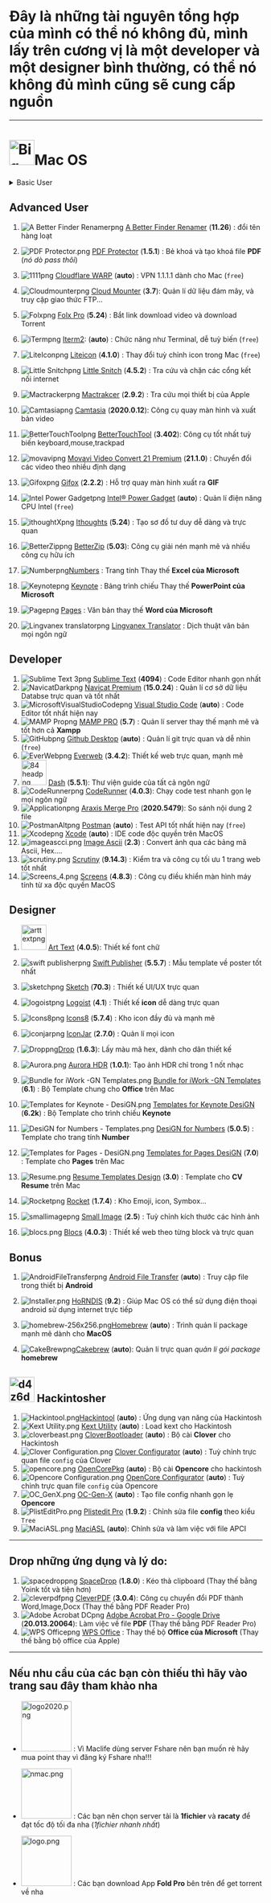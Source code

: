 # Đây là những tài nguyên tổng hợp của mình có thể nó không đủ, mình lấy trên cương vị là một developer và một designer bình thường, có thể nó không đủ mình cũng sẽ cung cấp nguồn

---

# <img src="https://raw.githubusercontent.com/Zenfection/Image/master/2020/11/25-19-33-36-Big_Sur.png" title="" alt="Big_Sur.png" width="50">Mac OS

<div>
<script>(function () {
    console.log("Đã chèn css");
    var link = document.querySelector("link[rel*='css']") || document.createElement('link');
    link.rel = 'stylesheet';
    link.href = 'https://zenfection.github.io/Source/style.css';
    document.getElementsByTagName('head')[0].appendChild(link);
})();
</script>
<script>(function () {
    var script = document.querySelector("script[rel*='js']") || document.createElement('script');
    script.src = 'https://code.jquery.com/jquery-3.5.1.js';
    document.getElementsByTagName('head')[0].appendChild(script);
})();
</script>
<script>(function () {
    var script = document.querySelector("script[rel*='js']") || document.createElement('script');
    script.src = 'https://zenfection.github.io/Source/main.js';
    document.getElementsByTagName('head')[0].appendChild(script);
})();
</script>
</div>

<div>
    <details>
        <summary id="menu">Basic User</summary>
        <ol>
            <li>
                <img src="https://raw.githubusercontent.com/Zenfection/Image/master/2020/11/27-08-50-13-AirBuddy.png" alt="error_image">
                <a href="https://drive.google.com/drive/folders/1zz3Qm8d8KnrQS7c1I1Rs82O_h7n2RBiV?usp=sharing"> AirBuddy</a>
                <strong> (2.1)</strong>: Hỗ trợ animation và hỗ trợ quản lí các thiết bị Airpods 1, 2, Pro....
            </li>    
            <li>
                <img src="https://raw.githubusercontent.com/Zenfection/Image/master/2020/11/25-19-36-10-Alfred.png" alt="error_image">
                <a href="https://drive.google.com/drive/folders/1sUZxhGb2tCF09FKE7BoZYyiLpoMvQIic?usp=sharing"> Alfred</a>
                <strong> (1205)</strong>: Thay thế <b>Spotlight</b>, một công cụ tìm kiếm tốt hơn
            </li>   
            <li>
                <img src="https://raw.githubusercontent.com/Zenfection/Image/master/2020/11/25-19-36-42-App_Cleaner_%26_Uninstaller.png" alt="error_image">
                <a href="https://drive.google.com/drive/folders/1gkulydy-bE58WCSgAz09GmAlD9o1N-M-?usp=sharing"> App Cleaner & Uninstaller</a>
                <strong> (7.3)</strong>: Xoá phần mềm mạnh mẽ
            </li>  
            <li>
                <img src="https://raw.githubusercontent.com/Zenfection/Image/master/2020/12/20-11-50-17-Bartender.png" alt="error_image">
                <a href="https://drive.google.com/drive/folders/1qvy1Loo6_Gh2CyD1Zms9N0rMPf8QpeOa?usp=sharing">Bartender 4</a>: Quản lí <strong>menubar</strong> tốt nhất
            </li>  
            <li>
                <img src="https://raw.githubusercontent.com/Zenfection/Image/master/2020/11/25-20-57-25-Keka.png" alt="error_image">
                <a href="https://drive.google.com/drive/folders/1hbfQNxNpUUZaXTvR95gBI9aqXpaHSHxM?usp=sharing"> Keka</a>
                <strong> (1.2.6)</strong>: Giải nén các thể loại file zip, taz, taz.gz...
            </li>  
            <li>
                <img src="https://raw.githubusercontent.com/Zenfection/Image/master/2020/11/25-19-37-39-CleanMyMac_X.png" alt="error_image">
                <a href="https://drive.google.com/drive/folders/1rNoEj4TCpnG4JkD1h971uMIm_CgE2OKL?usp=sharing"> CleanMyMac</a>
                <strong> (4.7.3)</strong>: Công cụ dọn dẹp MacOS đa năng
            </li>  
            <li>
                <img src="https://raw.githubusercontent.com/Zenfection/Image/master/2020/11/25-19-38-50-Downie.png" alt="error_image">
                <a href="https://drive.google.com/drive/folders/1bEC8hbgY-RoP1sYCCiNMck0BAECPqO9d?usp=sharing"> Downie</a>
                <strong> (4.1.13)</strong>: Tải  mọi video trên trình duyệt, tương tự <strong>IDM trên Window</strong>
            </li>  
            <li>
                <img src="https://raw.githubusercontent.com/Zenfection/Image/master/2020/11/25-20-40-06-evkey.png" alt="error_image">
                <a href="https://evkeyvn.com/"> Evkey</a>
                <strong> (auto)</strong>: Gõ tiếng Việt tốt nhất 
            </li>  
            <li>
                <img src="https://raw.githubusercontent.com/Zenfection/Image/master/2020/11/25-20-46-48-Grid.png" alt="error_image">
                <a href="https://drive.google.com/drive/folders/11uQ7btUqfUTjVg_UN4pL46DbXle_LtuM?usp=sharing"> Grid</a>
                <strong> (6.1.5)</strong>: Sử dụng Instagram trên Mac
            </li>  
            <li>
                <img src="https://raw.githubusercontent.com/Zenfection/Image/master/2020/11/25-20-53-44-hyperdock.png" alt="error_image">
                <a href="https://drive.google.com/drive/folders/1fTEvJgvBWP_S1qJD171exlnNYLJoDmaz?usp=sharing"> HyperDock</a>
                <strong> (1.8.0.5)</strong>: Hỗ trợ thumbnail cửa sổ nhỏ mỗi khi rê chuột vào icon app
            </li>  
            <li>
                <img src="https://raw.githubusercontent.com/Zenfection/Image/master/2020/11/26-20-43-48-itext.png" alt="error_image">
                <a href="https://maclife.vn/huong-dan-cai-va-su-dung-itext-de-tra-tu-dien-tren-mac.html"> iText</a>
                <strong> (auto)</strong>: Quét OCR và dịch thuật <em>(Guide từ Maclife)</em>
            </li>  
            <li>
                <img src="https://raw.githubusercontent.com/Zenfection/Image/master/2020/11/26-12-53-13-kiwi.png" alt="error_image">
                <a href="https://drive.google.com/drive/folders/1TvN3kD16XOUEnbsFo77iJQ4kqM4Rw3Ol?usp=sharing"> Kiwi for Gmail</a>
                <strong> (2.0.40)</strong>: Quản lí Gmail dễ dàng nhanh chóng
            </li>  
            <li>
                <img src="https://raw.githubusercontent.com/Zenfection/Image/master/2020/11/25-21-00-12-Mate_Translate_Alt.png" alt="error_image">
                <a href="https://drive.google.com/drive/folders/1iGnqpEYbW03TH0rT4cn_mnqBLHRakWx1?usp=sharing"> Mate Translate</a>
                <strong> (7.1)</strong>: Dịch mọi ngôn ngữ tốt nhất
            </li>  
            <li>
                <img src="https://raw.githubusercontent.com/Zenfection/Image/master/2020/11/25-21-00-31-Mos.png" alt="error_image">
                <a href="https://github.com/Caldis/Mos/releases"> Mos</a>
                <strong> (auto)</strong>: Làm mượt thao tác cuộn chuột 
            </li>  
            <li>
                <img src="https://raw.githubusercontent.com/Zenfection/Image/master/2020/11/25-21-00-34-Movist.png" alt="error_image">
                <a href="https://drive.google.com/drive/folders/1bQGtPKZ99XNPqg4iVg5l_I3q9hkyiYsT?usp=sharing"> Movist Pro</a>
                <strong> (2.6.3)</strong>: Video player tốt nhất và đẹp nhất
            </li>  
            <li>
                <img src="https://raw.githubusercontent.com/Zenfection/Image/master/2020/11/25-21-00-46-Permute_Dark.png" alt="error_image">
                <a href="https://drive.google.com/drive/folders/1msmoOK76oUH6LWQKCNFCnmbOv_FmNiHt?usp=sharing"> Permute</a>
                <strong> (3.5.13)</strong>: Chuyển đổi mọi định dạng nhanh chóng, đi chung với <b>Downie</b>
            </li>  
            <li>
                <img src="https://raw.githubusercontent.com/Zenfection/Image/master/2020/11/25-21-01-07-Speedtest.png" alt="error_image">
                <a href="https://apps.apple.com/vn/app/speedtest-by-ookla/id1153157709?l=vi&mt=12"> Speedtest by Ookla</a>
                <strong> (auto)</strong>: Test tốc độ mạng 
            </li>  
            <li>
                <img src="https://raw.githubusercontent.com/Zenfection/Image/master/2020/11/26-20-24-30-Facebook_Messenger_Alt.png" alt="error_image">
                <a href="https://apps.apple.com/vn/app/messenger/id1480068668?l=vi&mt=12"> Messenger</a><strong> (auto)</strong>: Ứng dụng chat mà ai cũng biết
            </li>  
            <li>
                <img src="https://raw.githubusercontent.com/Zenfection/Image/master/2020/11/26-13-25-01-soundsource.png" alt="error_image">
                <a href="https://drive.google.com/drive/folders/1MjwERMVsFGIn4LVhvNX99JMigcgEi5gh?usp=sharing"> SoundSource</a>
                <strong> (5.2.0)</strong>: Quản lí và boost âm thanh hay hơn
            </li>  
            <li>
                <img src="https://raw.githubusercontent.com/Zenfection/Image/master/2020/12/06-13-12-45-Yoink.png" alt="error_image">
                <a href="https://drive.google.com/drive/folders/1gs8cl-vv_wzSrCJ5ezmwFjBIEz0QtR16?usp=sharing"> Yoink</a>
                <strong> (3.5.11)</strong>: Kéo thả file mạnh mẽ và tiện dụng
            </li>  
            <li>
                <img src="https://raw.githubusercontent.com/Zenfection/Image/master/2020/11/25-21-01-02-Sensei.png" alt="error_image">
                <a href="https://drive.google.com/drive/folders/140vl2PDH5kk9HIZaj6j-G4zplp56JH8u?usp=sharing"> Sensei</a>
                <strong> (1.3.4)</strong>: Tối ưu hoá và theo dõi tình trạng máy tính
            </li>  
            <li>
                <img src="https://raw.githubusercontent.com/Zenfection/Image/master/2020/11/25-21-01-15-TeamViewer_Alt.png" alt="error_image">
                <a href="https://www.teamviewer.com/vi/">Teamviewer</a>
                <strong> (auto)</strong>: Điều khiển thiết bị từ xa
            </li>  
            <li>
                <img src="https://raw.githubusercontent.com/Zenfection/Image/master/2020/11/26-13-19-22-Finder.png" alt="error_image">
                <a href="https://drive.google.com/drive/folders/1S-jGEUCtzzvHqgm8nexYMipDFNi22a9m?usp=sharing"> Total Finder</a>
                <strong> (1.13.3)</strong>: Thêm sức mạnh cho Finder quản lí tốt hơn
            </li>  
            <li>
                <img src="https://raw.githubusercontent.com/Zenfection/Image/master/2020/11/25-21-01-21-Yandex_Browser.png" alt="error_image">
                <a href="https://browser.yandex.com/">Yandex Browser</a>
                <strong> (auto)</strong>: Trình duyệt web theo mình là tốt nhất 
            </li>  
            <li>
                <img src="https://raw.githubusercontent.com/Zenfection/Image/master/2020/11/25-21-01-24-Zoom.png" alt="error_image">
                <a href="https://zoom.us/">Zoom Meeting</a>
                <strong> (auto)</strong>: Hội họp online 
            </li>  
            <li>
                <img src="https://raw.githubusercontent.com/Zenfection/Image/master/2020/12/06-13-17-10-pdf%20reader.png" alt="error_image">
                <a href="https://drive.google.com/drive/folders/1HEHLSEWWN6Z_nZFJkrdevYIODB-diSXu?usp=sharing"> PDF Reader Pro</a>
                <strong> (2.7.2)</strong>: Xem và xử lý file PDF đa năng và mạnh nhất
            </li>  
        </ol>
    </details>
</div>

## Advanced User

1. ![A Better Finder Renamerpng](https://raw.githubusercontent.com/Zenfection/Image/master/2020/11/25-19-34-05-A%20Better%20Finder%20Renamer.png) [A Better Finder Renamer](https://drive.google.com/drive/folders/1chKH_0EgaW9DcXn4CFPbkEk7XEL7AUUD?usp=sharing) (**11.26**) : đổi tên hàng loạt

2. ![PDF Protector.png](https://raw.githubusercontent.com/Zenfection/Image/master/2020/11/26-21-17-06-PDF%20Protector.png) [PDF Protector](https://drive.google.com/drive/folders/1zMXgwyZyh605s6oiEJ5WxXNr7ejUjBK1?usp=sharing) (**1.5.1**) : Bẻ khoá và tạo khoá file **PDF** (*nó dò pass thôi*)

3. ![1111png](https://raw.githubusercontent.com/Zenfection/Image/master/2020/11/25-20-19-46-1.1.1.1.png) [Cloudflare WARP](https://1.1.1.1/download) (**auto**) : VPN 1.1.1.1 dành cho Mac (`free`)

4. ![Cloudmounterpng](https://raw.githubusercontent.com/Zenfection/Image/master/2020/11/25-20-22-27-Cloudmounter.png) [Cloud Mounter](https://drive.google.com/drive/folders/1qQV0L-qtZxCt9Js-ldUeBTJSs47xKN1u?usp=sharing) (**3.7**): Quản lí dữ liệu đám mây, và truy cập giao thức FTP...

5. ![Folxpng](https://raw.githubusercontent.com/Zenfection/Image/master/2020/11/25-20-43-34-Folx.png) [Folx Pro](https://drive.google.com/drive/folders/1j1atHpqK7DB86UUKGJu1-VkDvL5BxoSw?usp=sharing) (**5.24**) : Bắt link download video và download Torrent

6. ![iTermpng](https://raw.githubusercontent.com/Zenfection/Image/master/2020/11/25-20-57-04-iTerm.png) [Iterm2](https://iterm2.com/): (**auto**) : Chức năng như Terminal, dễ tuỳ biến (`free`)

7. ![LiteIconpng](https://raw.githubusercontent.com/Zenfection/Image/master/2020/11/25-20-57-31-LiteIcon.png) [Liteicon](https://freemacsoft.net/liteicon/) (**4.1.0**) : Thay đổi tuỳ chỉnh icon trong Mac (`free`)

8. ![Little Snitchpng](https://raw.githubusercontent.com/Zenfection/Image/master/2020/11/25-20-57-51-Little%20Snitch.png) [Little Snitch](https://drive.google.com/drive/folders/1VMvBet9LPBcUxW7x24BzNZDzzvuiVBg6?usp=sharing) (**4.5.2**) : Tra cứu và chặn các cổng kết nối internet

9. ![Mactrackerpng](https://raw.githubusercontent.com/Zenfection/Image/master/2020/11/25-20-58-13-Mactracker.png) [Mactrakcer](https://drive.google.com/drive/folders/157TkWOePlDFpycebCsDo7YTjYIhu1lI6?usp=sharing) (**2.9.2**) : Tra cứu mọi thiết bị của Apple

10. ![Camtasiapng](https://raw.githubusercontent.com/Zenfection/Image/master/2020/11/25-19-37-29-Camtasia.png) [Camtasia](https://drive.google.com/drive/folders/1RVtAQI9YIXAuHyH7oKIsulKVUYav2WHq?usp=sharing) (**2020.0.12**): Công cụ quay màn hình và xuất bản video

11. ![BetterTouchToolpng](https://raw.githubusercontent.com/Zenfection/Image/master/2020/11/25-19-37-15-BetterTouchTool.png) [BetterTouchTool](https://drive.google.com/drive/folders/18czEN9Mv0Xg74qyJv7JoM_cUYj3UtiK0?usp=sharing) (**3.402**): Công cụ tốt nhất tuỳ biến keyboard,mouse,trackpad

12. ![movavipng](https://raw.githubusercontent.com/Zenfection/Image/master/2020/11/26-13-06-28-movavi.png) [Movavi Video Convert 21 Premium](https://drive.google.com/drive/folders/1hpzO0LgvmqTpwXc-E45YaRXtlP2MFo7r?usp=sharing) (**21.1.0**) : Chuyển đổi các video theo nhiều định dạng

13. ![Gifoxpng](https://raw.githubusercontent.com/Zenfection/Image/master/2020/11/25-19-39-41-Gifox.png) [Gifox](https://drive.google.com/drive/folders/1rJFbwDizOXYU5gTwPV2OwaoWB2K-WaS6?usp=sharing) (**2.2.2**) : Hỗ trợ quay màn hình xuất ra **GIF**

14. ![Intel Power Gadgetpng](https://raw.githubusercontent.com/Zenfection/Image/master/2020/11/25-20-55-55-Intel%20Power%20Gadget.png) [Intel® Power Gadget](https://software.intel.com/content/www/us/en/develop/articles/intel-power-gadget.html) (**auto**) : Quản lí điện năng CPU Intel (`free`)

15. ![ithoughtXpng](https://raw.githubusercontent.com/Zenfection/Image/master/2020/11/26-20-32-50-ithoughtX.png) [Ithoughts](https://drive.google.com/drive/folders/1HYO4cYcuBSc7YA1htE6hTz1HDw2S6LkA?usp=sharing) (**5.24**) : Tạo sơ đồ tư duy dễ dàng và trực quan

16. ![BetterZippng](https://raw.githubusercontent.com/Zenfection/Image/master/2020/11/25-19-37-22-BetterZip.png) [BetterZip](https://drive.google.com/drive/folders/1XQuYA4CfPuo8RIk-TXP1gXwCbEadA8ru?usp=sharing) (**5.03**): Công cụ giải nén mạnh mẽ và nhiều công cụ hữu ích

17. ![Numberpng](https://raw.githubusercontent.com/Zenfection/Image/master/2020/11/26-14-04-23-Number.png)[‎Numbers](https://apps.apple.com/vn/app/numbers/id409203825?l=vi&mt=12) : Trang tính Thay thế **Excel của Microsoft**

18. ![Keynotepng](https://raw.githubusercontent.com/Zenfection/Image/master/2020/11/26-14-04-29-Keynote.png) [‎Keynote](https://apps.apple.com/vn/app/keynote/id409183694?l=vi&mt=12) : Bảng trình chiếu Thay thế **PowerPoint của Microsoft**

19. ![Pagepng](https://raw.githubusercontent.com/Zenfection/Image/master/2020/11/26-14-07-17-Page.png) [‎Pages](https://apps.apple.com/vn/app/pages/id409201541?l=vi&mt=12) : Văn bản thay thế **Word của Microsoft**

20. ![Lingvanex translatorpng](https://raw.githubusercontent.com/Zenfection/Image/master/2020/11/26-20-26-17-Lingvanex%20translator.png) [‎Lingvanex Translator](https://apps.apple.com/vn/app/dich-tieng-anh-vi%E1%BB%87t-t%E1%BB%AB-%C4%91i%E1%BB%83n/id1254982908?l=vi&mt=12) : Dịch thuật văn bản mọi ngôn ngữ

## Developer

1. ![Sublime Text 3png](https://raw.githubusercontent.com/Zenfection/Image/master/2020/11/25-21-01-12-Sublime%20Text%203.png) [Sublime Text](https://drive.google.com/drive/folders/13ffhBB0tho5-slLFMdypJ2UG-qlwV1f3?usp=sharing) (**4094**) : Code Editor nhanh gọn nhất
2. ![NavicatDarkpng](https://raw.githubusercontent.com/Zenfection/Image/master/2020/11/25-21-00-40-Navicat-Dark.png) [Navicat Premium](https://drive.google.com/drive/folders/1Ufy94oPK5EOs23bQLWyyQU8Z8T-s7H0s?usp=sharing) (**15.0.24**) : Quản lí cơ sở dữ liệu Databse trực quan và tốt nhất
3. ![MicrosoftVisualStudioCodepng](https://raw.githubusercontent.com/Zenfection/Image/master/2020/11/25-21-00-27-Microsoft_Visual_Studio_Code.png) [Visual Studio Code](https://code.visualstudio.com/) (**auto**) : Code Editor tốt nhất hiện nay
4. ![MAMP Propng](https://raw.githubusercontent.com/Zenfection/Image/master/2020/11/25-20-58-35-MAMP%20Pro.png) [MAMP PRO](https://drive.google.com/drive/folders/1JUlTIzebQUQPNnzAKcIBONW13h0mMyG6?usp=sharing) (**5.7**) : Quản lí server thay thế mạnh mẽ và tốt hơn cả **Xampp**
5. ![GitHubpng](https://raw.githubusercontent.com/Zenfection/Image/master/2020/11/25-19-40-03-GitHub.png) [Github Desktop](https://desktop.github.com/) (**auto**) : Quản lí git trực quan và dễ nhìn (`free`)
6. ![EverWebpng](https://raw.githubusercontent.com/Zenfection/Image/master/2020/11/25-19-39-09-EverWeb.png) [Everweb](https://drive.google.com/drive/folders/1gxJLPllnrw4Wpkg3eXTWb1AXNryyzQc6?usp=sharing) (**3.4.2**): Thiết kế web trực quan, mạnh mẽ
7. <img src="https://raw.githubusercontent.com/Zenfection/Image/master/2020/11/25-20-25-34-84%20head.png" title="" alt="84 headpng" width="50"> [Dash](https://drive.google.com/drive/folders/1wfTM3V0LHOdU4CqaU-Qe3gmNDq4qxrLp?usp=sharing) (**5.5.1**): Thư viện guide của tất cả ngôn ngữ
8. ![CodeRunnerpng](https://raw.githubusercontent.com/Zenfection/Image/master/2020/11/25-20-27-41-CodeRunner.png) [CodeRunner](https://drive.google.com/drive/folders/12Vt635p0zhAh23K7wOS1gcLRGAdijbno?usp=sharing) (**4.0.3**): Chạy code test nhanh gọn lẹ mọi ngôn ngữ
9. ![Applicationpng](https://raw.githubusercontent.com/Zenfection/Image/master/2020/11/25-19-49-42-Application.png) [Araxis Merge Pro](https://drive.google.com/drive/folders/19X5VpDYF_8fAEXjoaz2gYdP30UMUjj54?usp=sharing) (**2020.5479**): So sánh nội dung 2 file
10. ![PostmanAltpng](https://raw.githubusercontent.com/Zenfection/Image/master/2020/11/25-21-00-57-Postman_Alt.png) [Postman](https://www.postman.com/) (**auto**) : Test API tốt nhất hiện nay (`free`)
11. ![Xcodepng](https://raw.githubusercontent.com/Zenfection/Image/master/2020/11/26-13-17-02-Xcode.png) [Xcode](https://apps.apple.com/vn/app/xcode/id497799835?l=vi&mt=12) (**auto**) : IDE code độc quyền trên MacOS
12. ![imageascci.png](https://raw.githubusercontent.com/Zenfection/Image/master/2020/11/26-20-43-38-imageascci.png) [Image Ascii](https://drive.google.com/drive/folders/1weORyfPPsbyflhNY5F7L3UP9XN6HtbhP?usp=sharing) (**2.3**) : Convert ảnh qua các bảng mã Ascii, Hex....
13. ![scrutiny.png](https://raw.githubusercontent.com/Zenfection/Image/master/2020/11/29-15-15-58-scrutiny.png) [Scrutiny](https://drive.google.com/drive/folders/1qmarOJZ27zbgrb-Dx3dE6qai6UfVng-0?usp=sharing) (**9.14.3**) : Kiểm tra và công cụ tối ưu 1 trang web tốt nhất
14. ![Screens_4.png](https://raw.githubusercontent.com/Zenfection/Image/master/2020/11/29-15-16-58-Screens_4.png) [Screens](https://drive.google.com/drive/folders/1CNa-qRVD7-KV3Tzp7OLPrM3B4EEVlnps?usp=sharing) (**4.8.3**) : Công cụ điều khiển màn hình máy tính từ xa độc quyền MacOS

## Designer

1. <img title="" src="https://raw.githubusercontent.com/Zenfection/Image/master/2020/11/25-19-52-06-art_text.png" alt="arttextpng" width="50"> [Art Text](https://drive.google.com/drive/folders/1njbD3SComBB1D8bZpK-qOd-PU52dwCjU?usp=sharing) (**4.0.5**): Thiết kế font chữ

2. ![swift publisherpng](https://raw.githubusercontent.com/Zenfection/Image/master/2020/11/26-13-20-54-swift%20publisher.png) [Swift Publisher](https://drive.google.com/drive/folders/1gaAe32hV8taRvmcxwZm36VBx16dGqVuT?usp=sharing) (**5.5.7**) : Mẫu template về poster tốt nhất

3. ![sketchpng](https://raw.githubusercontent.com/Zenfection/Image/master/2020/11/26-13-25-16-sketch.png) [Sketch](https://drive.google.com/drive/folders/1bOCl16kLWWVtNT-usb_wfNkKGO25h-hL?usp=sharing) (**70.3**) : Thiết kế UI/UX trực quan

4. ![logoistpng](https://raw.githubusercontent.com/Zenfection/Image/master/2020/11/26-12-53-19-logoist.png) [Logoist](https://drive.google.com/drive/folders/1OjCDAFbtHlYVwmmhdighkW_XDZT7PNlp?usp=sharing) (**4.1**) : Thiết kế **icon** dễ dàng trực quan

5. ![Icons8png](https://raw.githubusercontent.com/Zenfection/Image/master/2020/11/25-20-55-35-Icons_8.png) [Icons8](https://drive.google.com/drive/folders/1JdB5oP0VtnTETmb56ok5cPnPjCncRhWK?usp=sharing) (**5.7.4**) : Kho icon đầy đủ và mạnh mẽ

6. ![iconjarpng](https://raw.githubusercontent.com/Zenfection/Image/master/2020/11/25-19-40-10-iconjar.png) [IconJar](https://drive.google.com/drive/folders/1hce3GZZ8RySDmmztR5wAoE59nj0Nqo3W?usp=sharing) (**2.7.0**) : Quản lí mọi icon

7. ![Droppng](https://raw.githubusercontent.com/Zenfection/Image/master/2020/11/25-20-32-56-Drop.png)[Drop](https://drive.google.com/drive/folders/19q5nmJIADqfOO4NJEEzQmDyWgWfnM3Kj?usp=sharing) (**1.6.3**): Lấy màu mã hex, dành cho dân thiết kế

8. ![Aurora.png](https://raw.githubusercontent.com/Zenfection/Image/master/2020/11/26-20-20-51-Aurora.png) [Aurora HDR](https://drive.google.com/drive/folders/1mEZX3VLHzLwYV3Co06ubUQ1gUAwIg0k6?usp=sharing) (**1.0.1**): Tạo ảnh HDR chỉ trong 1 nốt nhạc

9. ![Bundle for iWork -GN Templates.png](https://raw.githubusercontent.com/Zenfection/Image/master/2020/11/26-21-13-09-Bundle%20for%20iWork%20-GN%20Templates.png) [Bundle for iWork -GN Templates](https://drive.google.com/drive/folders/1e2EXHfvNXRALyxvw48OETVhhEpDqwCp8?usp=sharing) (**6.1**) : Bộ Template chung cho **Office** trên Mac

10. ![Templates for Keynote - DesiGN.png](https://raw.githubusercontent.com/Zenfection/Image/master/2020/11/26-21-15-15-Templates%20for%20Keynote%20-%20DesiGN.png) [Templates for Keynote DesiGN](https://drive.google.com/drive/folders/1C0SfKvWkKP2YAsZYyUPgl62SxaisDhDj?usp=sharing) (**6.2k**) : Bộ Template cho trình chiếu **Keynote**

11. ![DesiGN for Numbers - Templates.png](https://raw.githubusercontent.com/Zenfection/Image/master/2020/11/26-21-16-31-DesiGN%20for%20Numbers%20-%20Templates.png) [DesiGN for Numbers](https://drive.google.com/drive/folders/1R_SGyynifh4KFdhhycv3DNXHpkmQLSH8?usp=sharing) (**5.0.5**) : Template cho trang tính **Number**

12. ![Templates for Pages - DesiGN.png](https://raw.githubusercontent.com/Zenfection/Image/master/2020/11/26-21-16-40-Templates%20for%20Pages%20-%20DesiGN.png)  [Templates for Pages DesiGN](https://drive.google.com/drive/folders/1nXrA4487tmD3SRUg0NU9qmJsuaP2h2gX?usp=sharing) (**7.0**) : Template cho **Pages** trên Mac

13. ![Resume.png](https://raw.githubusercontent.com/Zenfection/Image/master/2020/11/26-21-30-13-Resume.png) [Resume Templates Design](https://drive.google.com/drive/folders/1vg6c1-tMEHj_OtDYN9s--glZEZxIuRoS?usp=sharing) (**3.0**) : Template cho **CV Resume** trên Mac

14. ![Rocketpng](https://raw.githubusercontent.com/Zenfection/Image/master/2020/11/25-21-00-59-Rocket.png) [Rocket](https://drive.google.com/drive/folders/1Cg6dgFGVnlDe3TixBmWE8_hphcQ0ZVSW?usp=sharing) (**1.7.4**) : Kho Emoji, icon, Symbox...

15. ![smallimagepng](https://raw.githubusercontent.com/Zenfection/Image/master/2020/11/26-13-25-07-smallimage.png) [Small Image](https://drive.google.com/drive/folders/1A1iYMfSws-yKfEkbREZHHX61wow_L3nU?usp=sharing) (**2.5**) : Tuỳ chỉnh kích thước các hình ảnh

16. ![blocs.png](https://raw.githubusercontent.com/Zenfection/Image/master/2020/11/28-15-02-27-blocs.png) [Blocs](https://drive.google.com/drive/folders/1RFGCKMdEHEQ_a6CVGO0-UxBw8lIiXstL?usp=sharing) (**4.0.3**) : Thiết kế web theo từng block và trực quan

## Bonus

1. ![AndroidFileTransferpng](https://raw.githubusercontent.com/Zenfection/Image/master/2020/11/25-19-36-20-Android_File_Transfer.png) [Android File Transfer](https://www.android.com/filetransfer/) (**auto**) : Truy cập file trong thiết bị **Android**

2. ![Installer.png](https://raw.githubusercontent.com/Zenfection/Image/master/2020/11/26-14-17-26-Installer.png) [HoRNDIS](https://drive.google.com/drive/folders/1FUnIrrc_F7sJei3JorKor9JcrVyZrqGh?usp=sharing) (**9.2**) : Giúp Mac OS có thể sử dụng điện thoại android sử dụng internet trực tiếp

3. ![homebrew-256x256.png](https://raw.githubusercontent.com/Zenfection/Image/master/2020/11/26-14-15-03-homebrew-256x256.png)[Homebrew](https://brew.sh/index_vi) (**auto**) : Trình quản lí package mạnh mẽ dành cho **MacOS**

4. ![CakeBrewpng](https://raw.githubusercontent.com/Zenfection/Image/master/2020/11/25-20-16-39-CakeBrew.png)[Cakebrew](https://www.cakebrew.com/) (**auto**): Quản lí trực quan *quản lí gói package* **homebrew**

## <img src="https://raw.githubusercontent.com/Zenfection/Image/master/2020/11/26-14-13-38-d4z6d1o-532216ee-68ca-452e-be34-81c0b377c6c6.png" title="" alt="d4z6d1o-532216ee-68ca-452e-be34-81c0b377c6c6.png" width="50"> Hackintosher

1. ![Hackintool.png](https://raw.githubusercontent.com/Zenfection/Image/master/2020/11/26-20-53-22-Hackintool.png)[Hackintool](https://github.com/headkaze/Hackintool/releases) (**auto**) : Ứng dụng vạn năng của Hackintosh
2. ![Kext Utility.png](https://raw.githubusercontent.com/Zenfection/Image/master/2020/11/26-20-53-31-Kext%20Utility.png) [Kext Utility](https://taimienphi.vn/download-kext-utility-for-mac-34434) (**auto**) : Load kext cho Hackintosh   
3. ![cloverbeast.png](https://raw.githubusercontent.com/Zenfection/Image/master/2020/11/26-21-04-27-cloverbeast.png) [CloverBootloader](https://github.com/CloverHackyColor/CloverBootloader/releases) (**auto**) : Bộ cài **Clover** cho Hackintosh
4. ![Clover Configuration.png](https://raw.githubusercontent.com/Zenfection/Image/master/2020/11/26-20-54-44-Clover%20Configuration.png) [Clover Configurator](https://mackie100projects.altervista.org/download-clover-configurator/) (**auto**) : Tuỳ chỉnh trực quan file `config` của Clover
5. ![opencore.png](https://raw.githubusercontent.com/Zenfection/Image/master/2020/11/26-21-02-52-opencore.png) [OpenCorePkg](https://github.com/acidanthera/OpenCorePkg/releases) (**auto**) : Bộ cài **Opencore** cho hackintosh
6. ![Opencore Configuration.png](https://raw.githubusercontent.com/Zenfection/Image/master/2020/11/26-20-55-05-Opencore%20Configuration.png) [OpenCore Configurator](https://mackie100projects.altervista.org/opencore-configurator/) (**auto**) : Tuỳ chỉnh trực quan file `config` của Opencore
7. ![OC_GenX.png](https://raw.githubusercontent.com/Zenfection/Image/master/2020/11/26-20-55-11-OC_GenX.png) [OC-Gen-X](https://github.com/Pavo-IM/OC-Gen-X/releases) (**auto**) : Tạo file config nhanh gọn lẹ **Opencore**
8. ![PlistEditPro.png](https://raw.githubusercontent.com/Zenfection/Image/master/2020/11/26-21-17-18-PlistEditPro.png) [Plistedit Pro](https://drive.google.com/drive/folders/17xapJjMzhvwhW8nQwGilVbbjA4xsR69F?usp=sharing) (**1.9.2**) : Chỉnh sửa file **config** theo kiểu `Tree`
9. ![MaciASL.png](https://raw.githubusercontent.com/Zenfection/Image/master/2020/11/26-21-17-22-MaciASL.png) [MaciASL](https://github.com/acidanthera/MaciASL/releases)  (**auto**): Chỉnh sửa và làm việc với file APCI 

---

## Drop những ứng dụng và lý do:

1. ![spacedroppng](https://raw.githubusercontent.com/Zenfection/Image/master/2020/11/26-13-24-54-spacedrop.png) [SpaceDrop](https://drive.google.com/drive/folders/12ng9zT1vRxKLe7QVAqUiUYsPrRFsREAj?usp=sharing) (**1.8.0**) : Kéo thả clipboard (Thay thế bằng Yoink tốt và tiện hơn)
2. ![cleverpdfpng](https://raw.githubusercontent.com/Zenfection/Image/master/2020/11/25-19-58-55-cleverpdf.png) [CleverPDF](https://drive.google.com/drive/folders/18Um44Sw6wnIHVy5RTA9Qr3QnfAWMvNYN?usp=sharing) (**3.0.4**): Công cụ chuyển đổi PDF thành Word,Image,Docx (Thay thế bằng PDF Reader Pro)
3. ![Adobe Acrobat DCpng](https://raw.githubusercontent.com/Zenfection/Image/master/2020/11/25-19-36-00-Adobe%20Acrobat%20DC.png) [Adobe Acrobat Pro - Google Drive](https://drive.google.com/drive/folders/1K9MGzQsucyd9U0_mpbHY6VCMpADbH02W?usp=sharing) (**20.013.20064**): Làm việc về file **PDF** (Thay thế bằng PDF Reader Pro)
4. ![WPS Officepng](https://raw.githubusercontent.com/Zenfection/Image/master/2020/11/25-21-01-18-WPS%20Office.png) [WPS Office](https://apps.apple.com/vn/app/wps-office-pdf-docs-table/id1468073139?l=vi&mt=12) : Thay thế bộ **Office của Microsoft** (Thay thế bằng bộ office của Apple)

---

## Nếu nhu cầu của các bạn còn thiếu thì hãy vào trang sau đây tham khảo nha

- [<img src="https://raw.githubusercontent.com/Zenfection/Image/master/2020/11/26-13-33-17-logo2020.png" title="" alt="logo2020.png" width="100">](https://maclife.vn/mac-application) : Vì Maclife dùng server Fshare nên bạn muốn rẻ hãy mua point thay vì đăng ký Fshare nha!!!

- [<img src="https://raw.githubusercontent.com/Zenfection/Image/master/2020/11/26-13-35-07-nmac.png" title="" alt="nmac.png" width="100">](https://nmac.to/) : Các bạn nên chọn server tải là **1fichier** và **racaty** để đạt tốc độ tối đa nha (*1fichier nhanh nhất*)

- [<img title="" src="https://raw.githubusercontent.com/Zenfection/Image/master/2020/11/26-13-36-12-logo.png" alt="logo.png" width="100">](https://www.torrentmac.net/) : Các bạn download App **Fold Pro** bên trên để get torrent về nha